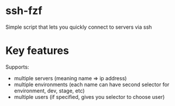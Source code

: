 # ssh-fzf
Simple script that lets you quickly connect to servers via ssh

# Key features
Supports:
* multiple servers (meaning name => ip address)
* multiple environments (each name can have second selector for environment, dev, stage, etc)
* multiple users (if specified, gives you selector to choose user)
